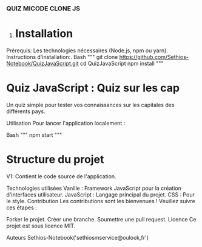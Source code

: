  ### QUIZ MICODE CLONE JS

1. # Installation
Prérequis: Les technologies nécessaires (Node.js, npm ou yarn).
Instructions d'installation:.
Bash
"""
git clone https://github.com/Sethios-Notebook/QuizJavaScript.git
cd QuizJavaScript
npm install
"""
# Quiz JavaScript : Quiz sur les cap
Un quiz simple pour tester vos connaissances sur les capitales des différents pays.

Utilisation
Pour lancer l'application localement :

Bash
"""
npm start
"""

# Structure du projet
V1: Contient le code source de l'application.

Technologies utilisées
Vanille : Framework JavaScript pour la création d'interfaces utilisateur.
JavaScript : Langage principal du projet.
CSS : Pour le style.
Contribution
Les contributions sont les bienvenues ! Veuillez suivre ces étapes :

Forker le projet.
Créer une branche.
Soumettre une pull request.
Licence
Ce projet est sous licence MIT.

Auteurs
Sethios-Notebook('sethiosmservice@oulook,fr')
